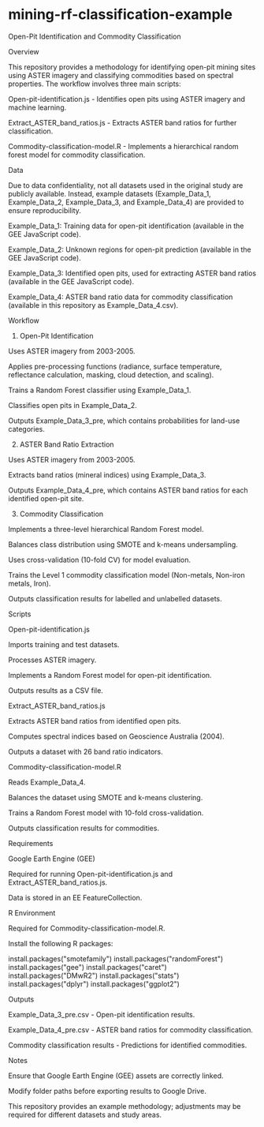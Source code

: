 # mining-rf-classification-example
Open-Pit Identification and Commodity Classification

Overview

This repository provides a methodology for identifying open-pit mining sites using ASTER imagery and classifying commodities based on spectral properties. The workflow involves three main scripts:

Open-pit-identification.js - Identifies open pits using ASTER imagery and machine learning.

Extract_ASTER_band_ratios.js - Extracts ASTER band ratios for further classification.

Commodity-classification-model.R - Implements a hierarchical random forest model for commodity classification.

Data

Due to data confidentiality, not all datasets used in the original study are publicly available. Instead, example datasets (Example_Data_1, Example_Data_2, Example_Data_3, and Example_Data_4) are provided to ensure reproducibility.

Example_Data_1: Training data for open-pit identification (available in the GEE JavaScript code).

Example_Data_2: Unknown regions for open-pit prediction (available in the GEE JavaScript code).

Example_Data_3: Identified open pits, used for extracting ASTER band ratios (available in the GEE JavaScript code).

Example_Data_4: ASTER band ratio data for commodity classification (available in this repository as Example_Data_4.csv).

Workflow

1. Open-Pit Identification

Uses ASTER imagery from 2003-2005.

Applies pre-processing functions (radiance, surface temperature, reflectance calculation, masking, cloud detection, and scaling).

Trains a Random Forest classifier using Example_Data_1.

Classifies open pits in Example_Data_2.

Outputs Example_Data_3_pre, which contains probabilities for land-use categories.

2. ASTER Band Ratio Extraction

Uses ASTER imagery from 2003-2005.

Extracts band ratios (mineral indices) using Example_Data_3.

Outputs Example_Data_4_pre, which contains ASTER band ratios for each identified open-pit site.

3. Commodity Classification

Implements a three-level hierarchical Random Forest model.

Balances class distribution using SMOTE and k-means undersampling.

Uses cross-validation (10-fold CV) for model evaluation.

Trains the Level 1 commodity classification model (Non-metals, Non-iron metals, Iron).

Outputs classification results for labelled and unlabelled datasets.

Scripts

Open-pit-identification.js

Imports training and test datasets.

Processes ASTER imagery.

Implements a Random Forest model for open-pit identification.

Outputs results as a CSV file.

Extract_ASTER_band_ratios.js

Extracts ASTER band ratios from identified open pits.

Computes spectral indices based on Geoscience Australia (2004).

Outputs a dataset with 26 band ratio indicators.

Commodity-classification-model.R

Reads Example_Data_4.

Balances the dataset using SMOTE and k-means clustering.

Trains a Random Forest model with 10-fold cross-validation.

Outputs classification results for commodities.

Requirements

Google Earth Engine (GEE)

Required for running Open-pit-identification.js and Extract_ASTER_band_ratios.js.

Data is stored in an EE FeatureCollection.

R Environment

Required for Commodity-classification-model.R.

Install the following R packages:

install.packages("smotefamily")
install.packages("randomForest")
install.packages("gee")
install.packages("caret")
install.packages("DMwR2")
install.packages("stats")
install.packages("dplyr")
install.packages("ggplot2")

Outputs

Example_Data_3_pre.csv - Open-pit identification results.

Example_Data_4_pre.csv - ASTER band ratios for commodity classification.

Commodity classification results - Predictions for identified commodities.

Notes

Ensure that Google Earth Engine (GEE) assets are correctly linked.

Modify folder paths before exporting results to Google Drive.

This repository provides an example methodology; adjustments may be required for different datasets and study areas.

